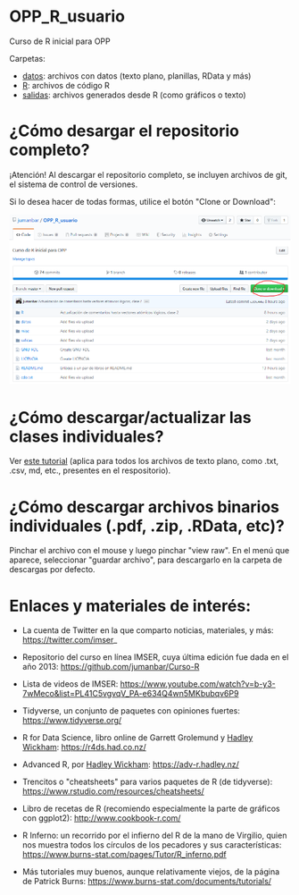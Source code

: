 # OPP_R_usuario
Curso de R inicial para OPP

Carpetas:

- [datos](datos/): archivos con datos (texto plano, planillas, RData y más)  
- [R](R/): archivos de código R  
- [salidas](salidas): archivos generados desde R (como gráficos o texto)

# ¿Cómo desargar el repositorio completo?

¡Atención! Al descargar el repositorio completo, se incluyen archivos de git, el sistema de control de versiones.

Si lo desea hacer de todas formas, utilice el botón "Clone or Download":

![](misc/descargar_repo.png)

# ¿Cómo descargar/actualizar las clases individuales?

Ver [este tutorial](https://github.com/jumanbar/OPP_R_usuario/blob/master/R/README.md) (aplica para todos los archivos de texto plano, como .txt, .csv, md, etc., presentes en el respositorio).

# ¿Cómo descargar archivos binarios individuales (.pdf, .zip, .RData, etc)?

Pinchar el archivo con el mouse y luego pinchar "view raw". En el menú que aparece, seleccionar "guardar archivo", para descargarlo en la carpeta de descargas por defecto.

# Enlaces y materiales de interés:

- La cuenta de Twitter en la que comparto noticias, materiales, y más: https://twitter.com/imser_

- Repositorio del curso en línea IMSER, cuya última edición fue dada en el año 2013: https://github.com/jumanbar/Curso-R

- Lista de videos de IMSER: https://www.youtube.com/watch?v=b-y3-7wMeco&list=PL41C5vgvqV_PA-e634Q4wn5MKbubqv6P9

- Tidyverse, un conjunto de paquetes con opiniones fuertes: https://www.tidyverse.org/

- R for Data Science, libro online de Garrett Grolemund y [Hadley Wickham](https://en.wikipedia.org/wiki/Hadley_Wickham): https://r4ds.had.co.nz/

- Advanced R, por [Hadley Wickham](https://en.wikipedia.org/wiki/Hadley_Wickham): https://adv-r.hadley.nz/

- Trencitos o "cheatsheets" para varios paquetes de R (de tidyverse): https://www.rstudio.com/resources/cheatsheets/

- Libro de recetas de R (recomiendo especialmente la parte de gráficos con ggplot2): http://www.cookbook-r.com/

- R Inferno: un recorrido por el infierno del R de la mano de Virgilio, quien nos muestra todos los círculos de los pecadores y sus características: https://www.burns-stat.com/pages/Tutor/R_inferno.pdf

- Más tutoriales muy buenos, aunque relativamente viejos, de la página de Patrick Burns: https://www.burns-stat.com/documents/tutorials/

